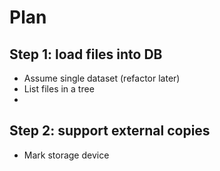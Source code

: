 # Plan

## Step 1: load files into DB

- Assume single dataset (refactor later)
- List files in a tree
- 

## Step 2: support external copies

- Mark storage device
